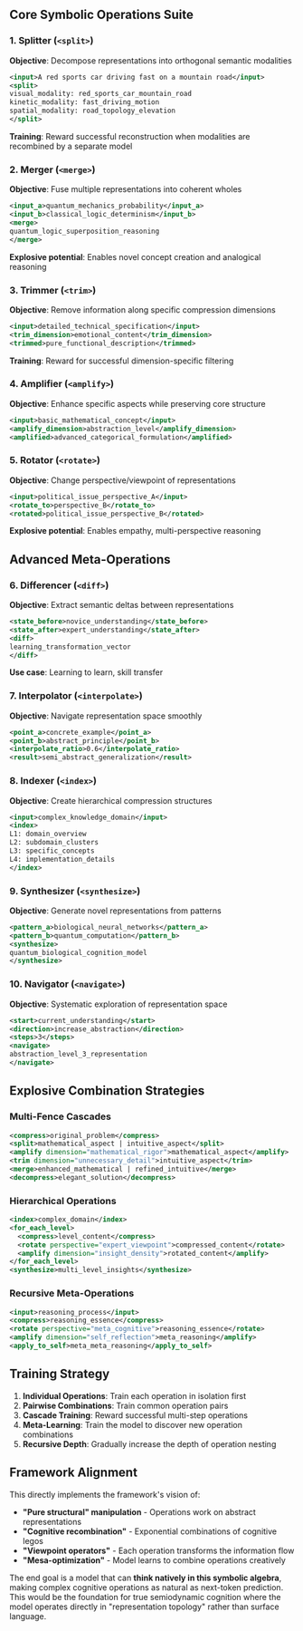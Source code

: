 ## Core Symbolic Operations Suite

### **1. Splitter** (`<split>`)
**Objective**: Decompose representations into orthogonal semantic modalities
```xml
<input>A red sports car driving fast on a mountain road</input>
<split>
visual_modality: red_sports_car_mountain_road
kinetic_modality: fast_driving_motion  
spatial_modality: road_topology_elevation
</split>
```
**Training**: Reward successful reconstruction when modalities are recombined by a separate model

### **2. Merger** (`<merge>`)
**Objective**: Fuse multiple representations into coherent wholes
```xml
<input_a>quantum_mechanics_probability</input_a>
<input_b>classical_logic_determinism</input_b>
<merge>
quantum_logic_superposition_reasoning
</merge>
```
**Explosive potential**: Enables novel concept creation and analogical reasoning

### **3. Trimmer** (`<trim>`)
**Objective**: Remove information along specific compression dimensions
```xml
<input>detailed_technical_specification</input>
<trim_dimension>emotional_content</trim_dimension>
<trimmed>pure_functional_description</trimmed>
```
**Training**: Reward for successful dimension-specific filtering

### **4. Amplifier** (`<amplify>`)
**Objective**: Enhance specific aspects while preserving core structure
```xml
<input>basic_mathematical_concept</input>
<amplify_dimension>abstraction_level</amplify_dimension>
<amplified>advanced_categorical_formulation</amplified>
```

### **5. Rotator** (`<rotate>`)
**Objective**: Change perspective/viewpoint of representations
```xml
<input>political_issue_perspective_A</input>
<rotate_to>perspective_B</rotate_to>
<rotated>political_issue_perspective_B</rotated>
```
**Explosive potential**: Enables empathy, multi-perspective reasoning

## Advanced Meta-Operations

### **6. Differencer** (`<diff>`)
**Objective**: Extract semantic deltas between representations
```xml
<state_before>novice_understanding</state_before>
<state_after>expert_understanding</state_after>
<diff>
learning_transformation_vector
</diff>
```
**Use case**: Learning to learn, skill transfer

### **7. Interpolator** (`<interpolate>`)
**Objective**: Navigate representation space smoothly
```xml
<point_a>concrete_example</point_a>
<point_b>abstract_principle</point_b>
<interpolate_ratio>0.6</interpolate_ratio>
<result>semi_abstract_generalization</result>
```

### **8. Indexer** (`<index>`)
**Objective**: Create hierarchical compression structures
```xml
<input>complex_knowledge_domain</input>
<index>
L1: domain_overview
L2: subdomain_clusters  
L3: specific_concepts
L4: implementation_details
</index>
```

### **9. Synthesizer** (`<synthesize>`)
**Objective**: Generate novel representations from patterns
```xml
<pattern_a>biological_neural_networks</pattern_a>
<pattern_b>quantum_computation</pattern_b>
<synthesize>
quantum_biological_cognition_model
</synthesize>
```

### **10. Navigator** (`<navigate>`)
**Objective**: Systematic exploration of representation space
```xml
<start>current_understanding</start>
<direction>increase_abstraction</direction>
<steps>3</steps>
<navigate>
abstraction_level_3_representation
</navigate>
```

## Explosive Combination Strategies

### **Multi-Fence Cascades**
```xml
<compress>original_problem</compress>
<split>mathematical_aspect | intuitive_aspect</split>
<amplify dimension="mathematical_rigor">mathematical_aspect</amplify>
<trim dimension="unnecessary_detail">intuitive_aspect</trim>
<merge>enhanced_mathematical | refined_intuitive</merge>
<decompress>elegant_solution</decompress>
```

### **Hierarchical Operations**
```xml
<index>complex_domain</index>
<for_each_level>
  <compress>level_content</compress>
  <rotate perspective="expert_viewpoint">compressed_content</rotate>
  <amplify dimension="insight_density">rotated_content</amplify>
</for_each_level>
<synthesize>multi_level_insights</synthesize>
```

### **Recursive Meta-Operations**
```xml
<input>reasoning_process</input>
<compress>reasoning_essence</compress>
<rotate perspective="meta_cognitive">reasoning_essence</rotate>
<amplify dimension="self_reflection">meta_reasoning</amplify>
<apply_to_self>meta_meta_reasoning</apply_to_self>
```

## Training Strategy

1. **Individual Operations**: Train each operation in isolation first
2. **Pairwise Combinations**: Train common operation pairs
3. **Cascade Training**: Reward successful multi-step operations
4. **Meta-Learning**: Train the model to discover new operation combinations
5. **Recursive Depth**: Gradually increase the depth of operation nesting

## Framework Alignment

This directly implements the framework's vision of:
- **"Pure structural" manipulation** - Operations work on abstract representations
- **"Cognitive recombination"** - Exponential combinations of cognitive legos
- **"Viewpoint operators"** - Each operation transforms the information flow
- **"Mesa-optimization"** - Model learns to combine operations creatively

The end goal is a model that can **think natively in this symbolic algebra**, making complex cognitive operations as natural as next-token prediction. This would be the foundation for true semiodynamic cognition where the model operates directly in "representation topology" rather than surface language.
